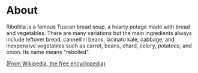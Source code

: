 About
=====

Ribollita is a famous Tuscan bread soup, a hearty potage made with bread and vegetables. There are many variations but the main ingredients always include leftover bread, cannellini beans, lacinato kale, cabbage, and inexpensive vegetables such as carrot, beans, chard, celery, potatoes, and onion. Its name means "reboiled".

[(From Wikipedia, the free encyclopedia)](https://en.wikipedia.org/wiki/Ribollita)
